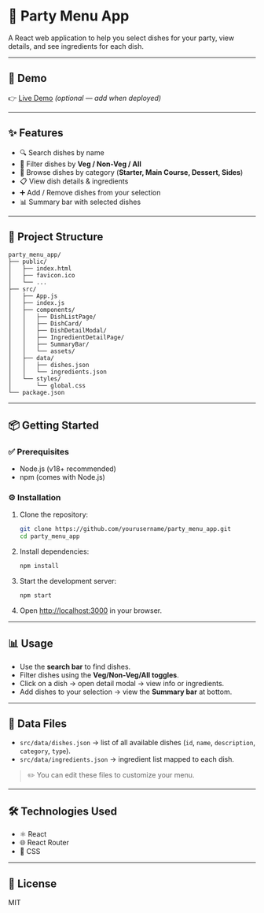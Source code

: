 # 🎉 Party Menu App

A React web application to help you select dishes for your party, view details, and see ingredients for each dish.

---

## 🚀 Demo
👉 [Live Demo](https://menu-selection-nine.vercel.app/) *(optional — add when deployed)*

---

## ✨ Features
- 🔍 Search dishes by name  
- 🥦 Filter dishes by **Veg / Non-Veg / All**  
- 🍲 Browse dishes by category (**Starter, Main Course, Dessert, Sides**)  
- 📋 View dish details & ingredients  
- ➕ Add / Remove dishes from your selection  
- 📊 Summary bar with selected dishes  

---

## 📂 Project Structure
```
party_menu_app/
├── public/
│   ├── index.html
│   ├── favicon.ico
│   └── ...
├── src/
│   ├── App.js
│   ├── index.js
│   ├── components/
│   │   ├── DishListPage/
│   │   ├── DishCard/
│   │   ├── DishDetailModal/
│   │   ├── IngredientDetailPage/
│   │   ├── SummaryBar/
│   │   └── assets/
│   ├── data/
│   │   ├── dishes.json
│   │   └── ingredients.json
│   └── styles/
│       └── global.css
└── package.json
```

---

## 📦 Getting Started

### ✅ Prerequisites
- Node.js (v18+ recommended)  
- npm (comes with Node.js)  

### ⚙️ Installation
1. Clone the repository:
   ```sh
   git clone https://github.com/yourusername/party_menu_app.git
   cd party_menu_app
   ```

2. Install dependencies:
   ```sh
   npm install
   ```

3. Start the development server:
   ```sh
   npm start
   ```

4. Open [http://localhost:3000](http://localhost:3000) in your browser.

---

## 📊 Usage
- Use the **search bar** to find dishes.  
- Filter dishes using the **Veg/Non-Veg/All toggles**.  
- Click on a dish → open detail modal → view info or ingredients.  
- Add dishes to your selection → view the **Summary bar** at bottom.  

---

## 📑 Data Files
- `src/data/dishes.json` → list of all available dishes (`id`, `name`, `description`, `category`, `type`).  
- `src/data/ingredients.json` → ingredient list mapped to each dish.  

> ✏️ You can edit these files to customize your menu.

---

## 🛠️ Technologies Used
- ⚛️ React  
- 🌐 React Router  
- 🎨 CSS  

---

## 📜 License
MIT
